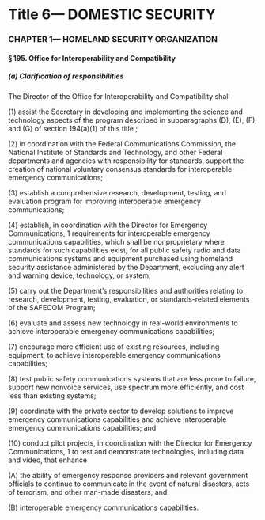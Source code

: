 
# Title 6— DOMESTIC SECURITY
### CHAPTER 1— HOMELAND SECURITY ORGANIZATION
#### § 195. Office for Interoperability and Compatibility
##### (a) Clarification of responsibilities

The Director of the Office for Interoperability and Compatibility shall

(1) assist the Secretary in developing and implementing the science and technology aspects of the program described in subparagraphs (D), (E), (F), and (G) of section 194(a)(1) of this title ;

(2) in coordination with the Federal Communications Commission, the National Institute of Standards and Technology, and other Federal departments and agencies with responsibility for standards, support the creation of national voluntary consensus standards for interoperable emergency communications;

(3) establish a comprehensive research, development, testing, and evaluation program for improving interoperable emergency communications;

(4) establish, in coordination with the Director for Emergency Communications, 1 requirements for interoperable emergency communications capabilities, which shall be nonproprietary where standards for such capabilities exist, for all public safety radio and data communications systems and equipment purchased using homeland security assistance administered by the Department, excluding any alert and warning device, technology, or system;

(5) carry out the Department’s responsibilities and authorities relating to research, development, testing, evaluation, or standards-related elements of the SAFECOM Program;

(6) evaluate and assess new technology in real-world environments to achieve interoperable emergency communications capabilities;

(7) encourage more efficient use of existing resources, including equipment, to achieve interoperable emergency communications capabilities;

(8) test public safety communications systems that are less prone to failure, support new nonvoice services, use spectrum more efficiently, and cost less than existing systems;

(9) coordinate with the private sector to develop solutions to improve emergency communications capabilities and achieve interoperable emergency communications capabilities; and

(10) conduct pilot projects, in coordination with the Director for Emergency Communications, 1 to test and demonstrate technologies, including data and video, that enhance

(A) the ability of emergency response providers and relevant government officials to continue to communicate in the event of natural disasters, acts of terrorism, and other man-made disasters; and

(B) interoperable emergency communications capabilities.
